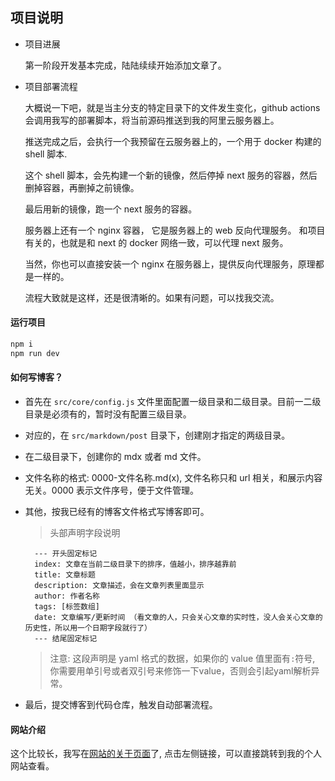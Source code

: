 ## 项目说明

- 项目进展

  第一阶段开发基本完成，陆陆续续开始添加文章了。

- 项目部署流程

  大概说一下吧，就是当主分支的特定目录下的文件发生变化，github actions 会调用我写的部署脚本，将当前源码推送到我的阿里云服务器上。

  推送完成之后，会执行一个我预留在云服务器上的，一个用于 docker 构建的 shell 脚本.

  这个 shell 脚本，会先构建一个新的镜像，然后停掉 next 服务的容器，然后删掉容器，再删掉之前镜像。

  最后用新的镜像，跑一个 next 服务的容器。

  服务器上还有一个 nginx 容器， 它是服务器上的 web 反向代理服务。 和项目有关的，也就是和 next 的 docker 网络一致，可以代理 next 服务。

  当然，你也可以直接安装一个 nginx 在服务器上，提供反向代理服务，原理都是一样的。

  流程大致就是这样，还是很清晰的。如果有问题，可以找我交流。


#### 运行项目

```bash
npm i
npm run dev
```

#### 如何写博客？

- 首先在 `src/core/config.js` 文件里面配置一级目录和二级目录。目前一二级目录是必须有的，暂时没有配置三级目录。
- 对应的，在 `src/markdown/post` 目录下，创建刚才指定的两级目录。
- 在二级目录下，创建你的 mdx 或者 md 文件。
- 文件名称的格式: 0000-文件名称.md(x), 文件名称只和 url 相关，和展示内容无关。0000 表示文件序号，便于文件管理。
- 其他，按我已经有的博客文件格式写博客即可。

  > 头部声明字段说明
  ```
    --- 开头固定标记
    index: 文章在当前二级目录下的排序，值越小，排序越靠前
    title: 文章标题
    description: 文章描述，会在文章列表里面显示
    author: 作者名称
    tags: [标签数组]
    date: 文章编写/更新时间 （看文章的人，只会关心文章的实时性，没人会关心文章的历史性，所以用一个日期字段就行了）
    --- 结尾固定标记
  ```
  > 注意: 这段声明是 yaml 格式的数据，如果你的 value 值里面有`:`符号, 你需要用单引号或者双引号来修饰一下value，否则会引起yaml解析异常。

- 最后，提交博客到代码仓库，触发自动部署流程。


#### 网站介绍

这个比较长，我写在[网站的关于页面](https://www.yangfei.wiki/about)了, 点击左侧链接，可以直接跳转到我的个人网站查看。

